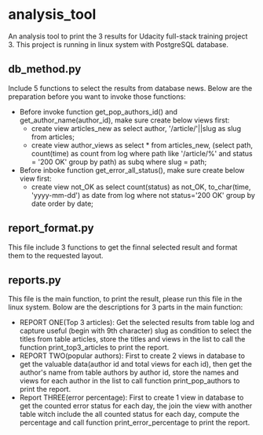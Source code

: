 # analysis_tool
An analysis tool to print the 3 results for Udacity full-stack training project 3. This project is running in linux system with PostgreSQL database.
## db_method.py
Include 5 functions to select the results from database news. Below are the preparation before you want to invoke those functions:
* Before invoke function get_pop_authors_id() and get_author_name(author_id), make sure create below views first:
  * create view articles_new as select author, '/article/'||slug as slug from articles;
  * create view author_views as select * from articles_new, (select path, count(time) as count from log where path like '/article/%' and status = '200 OK' group by path) as subq where slug = path;
* Before inboke function get_error_all_status(), make sure create below view first:
  * create view not_OK as select count(status) as not_OK, to_char(time, 'yyyy-mm-dd') as date from log where not status='200 OK' group by date order by date;
## report_format.py
This file include 3 functions to get the finnal selected result and format them to the requested layout.
## reports.py
This file is the main function, to print the result, please run this file in the linux system. Bolow are the descriptions for 3 parts in the main function:
* REPORT ONE(Top 3 articles): Get the selected results from table log and capture useful (begin with 9th character) slug as condition to select the titles from table articles, store the titles and views in the list to call the function print_top3_articles to print the report.
* REPORT TWO(popular authors): First to create 2 views in database to get the valuable data(author id and total views for each id), then get the author's name from table authors by author id, store the names and views for each author in the list to call function print_pop_authors to print the report.
* Report THREE(error percentage): First to create 1 view in database to get the counted error status for each day, the join the view with another table witch include the all counted status for each day, compute the percentage and call function print_error_percentage to print the report.

